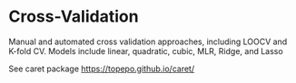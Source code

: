 # Cross-Validation
Manual and automated cross validation approaches, including LOOCV and K-fold CV.
Models include linear, quadratic, cubic, MLR, Ridge, and Lasso

See caret package https://topepo.github.io/caret/ 

